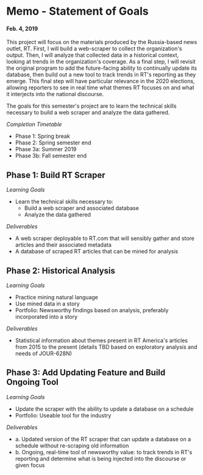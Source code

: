# Memo - Statement of Goals
#### Feb. 4, 2019

This project will focus on the materials produced by the Russia-based news outlet, RT. First, I will build a web-scraper to collect the organization's output. Then, I will analyze that collected data in a historical context, looking at trends in the organization's coverage. As a final step, I will revisit the original program to add the future-facing ability to continually update its database, then build out a new tool to track trends in RT's reporting as they emerge. This final step will have particular relevance in the 2020 elections, allowing reporters to see in real time what themes RT focuses on and what it interjects into the national discourse.

The goals for this semester's project are to learn the technical skills necessary to build a web scraper and analyze the data gathered.

_Completion Timetable_
* Phase 1: Spring break
* Phase 2: Spring semester end
* Phase 3a: Summer 2019
* Phase 3b: Fall semester end

## Phase 1: Build RT Scraper

_Learning Goals_
* Learn the technical skills necessary to:
  * Build a web scraper and associated database
  * Analyze the data gathered

_Deliverables_
* A web scraper deployable to RT.com that will sensibly gather and store articles and their associated metadata
* A database of scraped RT articles that can be mined for analysis

## Phase 2: Historical Analysis

_Learning Goals_
* Practice mining natural language
* Use mined data in a story
* Portfolio: Newsworthy findings based on analysis, preferably incorporated into a story

_Deliverables_
* Statistical information about themes present in RT America's articles from 2015 to the present (details TBD based on exploratory analysis and needs of JOUR-628N)

## Phase 3: Add Updating Feature and Build Ongoing Tool

_Learning Goals_
* Update the scraper with the ability to update a database on a schedule
* Portfolio: Useable tool for the industry

_Deliverables_
* a. Updated version of the RT scraper that can update a database on a schedule without re-scraping old information
* b. Ongoing, real-time tool of newsworthy value: to track trends in RT's reporting and determine what is being injected into the discourse or given focus
